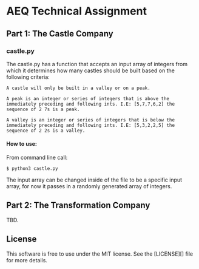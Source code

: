 # AEQ Technical Assignment

## Part 1: The Castle Company

### castle.py

The castle.py has a function that accepts an input array of integers from which
it determines how many castles should be built based on the following criteria:

`A castle will only be built in a valley or on a peak.`

`A peak is an integer or series of integers that is above the immediately preceding
and following ints. I.E: [5,7,7,6,2] the sequence of 2 7s is a peak.`

`A valley is an integer or series of integers that is below the immediately preceding
and following ints. I.E: [5,3,2,2,5] the sequence of 2 2s is a valley.`

#### How to use:
From command line call:

`$ python3 castle.py`

The input array can be changed inside of the file to be a specific input array,
 for now it passes in a randomly generated array of integers.

## Part 2: The Transformation Company

TBD.

## License

This software is free to use under the MIT license. See the [LICENSE][] file for more details.

 <!-- [License]: https://github.com/darkhobbo/Titan/blob/master/LICENSE -->